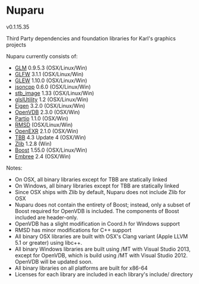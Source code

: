 Nuparu
======

v0.1.15.35

Third Party dependencies and foundation libraries for Karl's graphics projects

Nuparu currently consists of:

* [GLM](http://glm.g-truc.net/0.9.4/index.html) 0.9.5.3 (OSX/Linux/Win)
* [GLFW](http://www.glfw.org/) 3.1.1 (OSX/Linux/Win)
* [GLEW](http://glew.sourceforge.net/index.html) 1.10.0 (OSX/Linux/Win)
* [jsoncpp](http://sourceforge.net/projects/jsoncpp/) 0.6.0 (OSX/Linux/Win)
* [stb_image](https://code.google.com/p/stblib/) 1.33 (OSX/Linux/Win)
* [glslUtility](https://github.com/CIS565-Fall-2012/Project0-Cuda-Checker/blob/master/HW0_MAC/src/glslUtility.cpp) 1.2 (OSX/Linux/Win)
* [Eigen](eigen.tuxfamily.org/) 3.2.0 (OSX/Linux/Win)
* [OpenVDB](http://www.openvdb.org/) 2.3.0 (OSX/Win)
* [Partio](http://www.disneyanimation.com/technology/partio.html) 1.1.0 (OSX/Win)
* [RMSD](http://boscoh.com/code/) (OSX/Linux/Win)
* [OpenEXR](http://www.openexr.com) 2.1.0 (OSX/Win)
* [TBB](https://www.threadingbuildingblocks.org/) 4.3 Update 4 (OSX/Win)
* [Zlib](http://www.zlib.net/) 1.2.8 (Win)
* [Boost](www.boost.org) 1.55.0 (OSX/Linux/Win)
* [Embree](https://embree.github.io) 2.4 (OSX/Win)

Notes:

* On OSX, all binary libraries except for TBB are statically linked
* On Windows, all binary libraries except for TBB are statically linked
* Since OSX ships with Zlib by default, Nuparu does not include Zlib for OSX
* Nuparu does not contain the entirety of Boost; instead, only a subset of Boost required for OpenVDB is included. The components of Boost included are header-only.
* OpenVDB has a slight modification in Coord.h for Windows support
* RMSD has minor modifications for C++ support
* All binary OSX libraries are built with OSX's Clang variant (Apple LLVM 5.1 or greater) using libc++.
* All binary Windows libraries are built using /MT with Visual Studio 2013, except for OpenVDB, which is build using /MT with Visual Studio 2012. OpenVDB will be updated soon.
* All binary libraries on all platforms are built for x86-64
* Licenses for each library are included in each library's include/ directory
